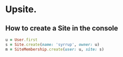 # Upsite.


## How to create a Site in the console

```ruby
u = User.first
s = Site.create(name: 'syrrup', owner: u)
m = SiteMembership.create(user: u, site: s)
```
